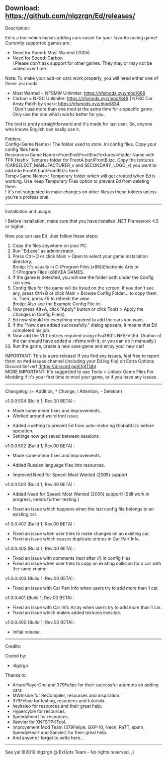 Download: https://github.com/nlgzrgn/Ed/releases/
------------------------------------------------------------------------------------------------------------
Description:

Ed is a tool which makes adding cars easier for your favorite racing game!  
Currently supported games are:
- Need for Speed: Most Wanted (2005)
- Need for Speed: Carbon  
! Please don't ask support for other games. They may or may not be added over time.  

Note: To make your add-on cars work properly, you will need either one of these .asi mods:
- Most Wanted = NFSMW Unlimiter: https://nfsmods.xyz/mod/688
- Carbon = NFSC Unlimiter: https://nfsmods.xyz/mod/846 | NFSC Car Array Patch by sparx: https://nfsmods.xyz/mod/834  
! Don't use more than one mod at the same time for a specific game. Only use the one which works better for you.  

The tool is pretty straightforward and it's made for last user. So, anyone who knows English can easily use it.  

Folders:  
Config\<Game Name>: The folder used to store .ini config files. Copy your config files here.  
Resources\<Game Name>\FrontEnd\FrontEndTextures\<Folder Name with TPK Hash>: Textures folder for FrontA.bun/FrontB.lzc. Copy the textures (CARSELECT_MANUFACTURER_x and SECONDARY_LOGO_x) you want to add into FrontA.bun/FrontB.lzc here.  
Temp\<Game Name>: Temporary folder which will get created when Ed is working. Use Keep Temporary Files option to prevent Ed from deleting them.  
! It's not suggested to make changes on other files in these folders unless you're a professional.  

------------------------------------------------------------------------------------------------------------
Installation and usage:

! Before installation, make sure that you have installed .NET Framework 4.5 or higher.

Now you can use Ed. Just follow these steps:

1) Copy the files anywhere on your PC.
2) Run "Ed.exe" as administrator.
3) Press Ctrl+O or click Main > Open to select your game installation directory.  
Brotip: It's usually in C:\Program Files (x86)\Electronic Arts or C:\Program Files (x86)\EA GAMES.  
4) If the game is detected, you will see the folder path under the Config List view.
5) Config files for the game will be listed on the screen. If you don't see any, press Ctrl+B or click Main > Browse Config Folder... to copy them in. Then, press F5 to refresh the view.  
Brotip: Also see the Example Config File.ini.  
6) Now press Alt+A, click "Apply" button or click Tools > Apply the Changes in Config File(s).
7) Ed now should do everything required to add the cars you want.
8) If the "New cars added successfully." dialog appears, it means that Ed completed his job.
9) Now add the VLT entries required using nfsu360's NFS-VltEd. (Author of the car should have added a .nfsms with it, or you can do it manually.)
10) Run the game, create a new save game and enjoy your new car!

IMPORTANT: This is a pre-release! If you find any issues, feel free to report them on #ed-issues channel (including your Ed.log file) on Extra Options Discord Server! (https://discord.gg/EfgtTQb)  
MORE IMPORTANT: It's suggested to use Tools > Unlock Game Files For Modding if it's your first time to mod your game, or if you have any issues.  

------------------------------------------------------------------------------------------------------------
Changelog: (+ Addition, * Change, ! Attention, - Deletion)

v1.0.0.504 (Build 1; Rev.00 BETA) :
* Made some minor fixes and improvements.
* Worked around weird font issue.
+ Added a setting to prevent Ed from auto-restoring GlobalB.lzc before operation.
+ Settings now get saved between sessions.

v1.0.0.502 (Build 1; Rev.00 BETA) :
* Made some minor fixes and improvements.
+ Added Russian language files into resources.
* Improved Need for Speed: Most Wanted (2005) support.

v1.0.0.500 (Build 1; Rev.00 BETA) :
+ Added Need for Speed: Most Wanted (2005) support! (Still work in progress, needs further testing.)
* Fixed an issue which happens when the last config file belongs to an existing car.

v1.0.0.407 (Build 1; Rev.00 BETA) :
* Fixed an issue when user tries to make changes on an existing car.
* Fixed an issue which causes duplicate entries in Car Part Info.

v1.0.0.405 (Build 1; Rev.00 BETA) :
* Fixed an issue with comments (text after //) in config files.
* Fixed an issue when user tries to copy an existing collision for a car with the same xname.

v1.0.0.403 (Build 1; Rev.00 BETA) :
* Fixed an issue with Car Part Info when users try to add more than 1 car.

v1.0.0.401 (Build 1; Rev.00 BETA) :
* Fixed an issue with Car Info Array when users try to add more than 1 car.
* Fixed an issue which makes added textures invisible.

v1.0.0.400 (Build 1; Rev.00 BETA) :
+ Initial release.
------------------------------------------------------------------------------------------------------------
Credits:

Coded by:
- nlgzrgn

Thanks to:
- ArturoPlayerOne and 379Felipe for their successful attempts on adding cars.
- MWInside for ReCompiler, resources and inspiration.
- 379Felipe for testing, resources and tutorials.
- heyitsleo for resources and their great help.
- Hypercycle for resources.
- Speedyheart for resources.
- Xanvier for XNFSTPKTool.
- Improvement Mod Team (379Felipe, GXP-10, Neon, RaTT, sparx, SpeedyHeart and Xanvier) for their great help.
- And anyone I forgot to write here...
------------------------------------------------------------------------------------------------------------

See ya!
©2019 nlgzrgn @ ExOpts Team - No rights reserved. ;)
